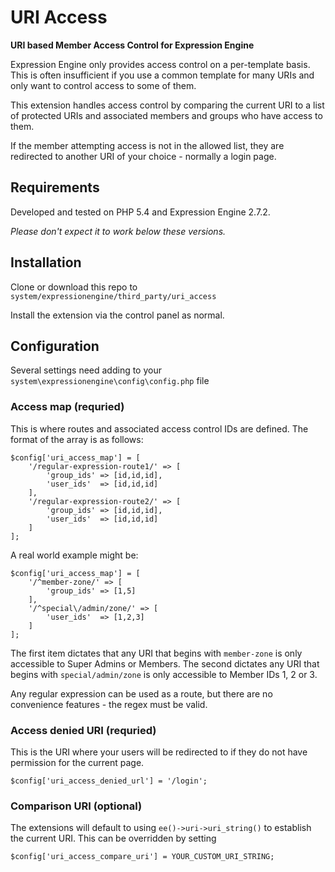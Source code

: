 URI Access
==========

__URI based Member Access Control for Expression Engine__

Expression Engine only provides access control on a per-template basis. This is
often insufficient if you use a common template for many URIs and only want to
control access to some of them.

This extension handles access control by comparing the current URI to a list of
protected URIs and associated members and groups who have access to them.

If the member attempting access is not in the allowed list, they are redirected
to another URI of your choice - normally a login page.

## Requirements

Developed and tested on PHP 5.4 and Expression Engine 2.7.2.

*Please don't expect it to work below these versions.*

## Installation

Clone or download this repo to `system/expressionengine/third_party/uri_access`

Install the extension via the control panel as normal.

## Configuration

Several settings need adding to your `system\expressionengine\config\config.php` file

### Access map (requried)

This is where routes and associated access control IDs are defined. The format
of the array is as follows:

    $config['uri_access_map'] = [
        '/regular-expression-route1/' => [
            'group_ids' => [id,id,id],
            'user_ids'  => [id,id,id]
        ],
        '/regular-expression-route2/' => [
            'group_ids' => [id,id,id],
            'user_ids'  => [id,id,id]
        ]
    ];

A real world example might be:

    $config['uri_access_map'] = [
        '/^member-zone/' => [
            'group_ids' => [1,5]
        ],
        '/^special\/admin/zone/' => [
            'user_ids'  => [1,2,3]
        ]
    ];

The first item dictates that any URI that begins with `member-zone` is only accessible
to Super Admins or Members. The second dictates any URI that begins with
`special/admin/zone` is only accessible to Member IDs 1, 2 or 3.

Any regular expression can be used as a route, but there are no convenience
features - the regex must be valid.

### Access denied URI (requried)

This is the URI where your users will be redirected to if they do not have
permission for the current page.

    $config['uri_access_denied_url'] = '/login';

### Comparison URI (optional)

The extensions will default to using `ee()->uri->uri_string()` to establish the
current URI. This can be overridden by setting

    $config['uri_access_compare_uri'] = YOUR_CUSTOM_URI_STRING;

